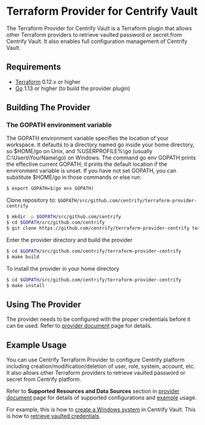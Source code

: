 # Terraform Provider for Centrify Vault

The Terraform Provider for Centrify Vault is a Terraform plugin that allows other Terraform providers to retrieve vaulted password or secret from Centrify Vault. It also enables full configuration management of Centrify Vault.

## Requirements

- [Terraform](https://www.terraform.io/downloads.html) 0.12.x or higher
- [Go](https://golang.org/doc/install) 1.13 or higher (to build the provider plugin)

## Building The Provider

### The GOPATH environment variable

The GOPATH environment variable specifies the location of your workspace. It defaults to a directory named go inside your home directory, so $HOME/go on Unix, and %USERPROFILE%\go (usually C:\Users\YourName\go) on Windows.
The command go env GOPATH prints the effective current GOPATH; it prints the default location if the environment variable is unset.
If you have not set GOPATH, you can substitute $HOME/go in those commands or else run:

```sh
$ export GOPATH=$(go env GOPATH)
```

Clone repository to: `$GOPATH/src/github.com/centrify/terraform-provider-centrify`

```sh
$ mkdir -p $GOPATH/src/github.com/centrify
$ cd $GOPATH/src/github.com/centrify
$ git clone https://github.com/centrify/terraform-provider-centrify terraform-provider-centrify
```

Enter the provider directory and build the provider

```sh
$ cd $GOPATH/src/github.com/centrify/terraform-provider-centrify
$ make build
```

To install the provider in your home directory

```sh
$ cd $GOPATH/src/github.com/centrify/terraform-provider-centrify
$ make install
```

## Using The Provider

The provider needs to be configured with the proper credentials before it can be used. Refer to [provider document](./docs/index.md) page for details.

## Example Usage

You can use Centrify Terraform Provider to configure Centrify platform including creation/modification/deletion of user, role, system, account, etc. It also allows other Terraform providers to retrieve vaulted password or secret from Centrify platform.

Refer to **Supported Resources and Data Sources** section in [provider document](./docs/index.md) page for details of supported configurations and [example](./examples/) usage.

For example, this is how to [create a Windows system](./examples/centrifyvault_vaultsystem/system_windows_basic.tf) in Centrify Vault. This is how to [retrieve vaulted credentials](./examples/centrifyvault_vaultaccount/datasource.tf).
